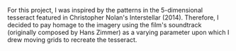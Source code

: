 For this project, I was inspired by the patterns in the 5-dimensional tesseract featured in Christopher Nolan's Interstellar (2014). Therefore, I decided to pay homage to the imagery using the film's soundtrack (originally composed by Hans Zimmer) as a varying parameter upon which I drew moving grids to recreate the tesseract.


